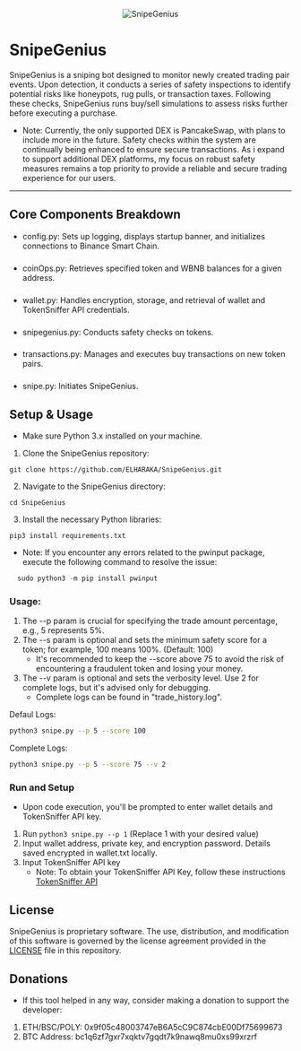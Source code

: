 <p align="center">
  <img src="https://i.ibb.co/PYsK1cr/snpepancakegenius-fotor-bg-remover-2023102611743.png" alt="SnipeGenius">
</p>

# SnipeGenius
SnipeGenius is a sniping bot designed to monitor newly created trading pair events. Upon detection, it conducts a series of safety inspections to identify potential risks like honeypots, rug pulls, or transaction taxes. Following these checks, SnipeGenius runs buy/sell simulations to assess risks further before executing a purchase.

* Note: Currently, the only supported DEX is PancakeSwap, with plans to include more in the future. Safety checks within the system are continually being enhanced to ensure secure transactions. As i expand to support additional DEX platforms, my focus on robust safety measures remains a top priority to provide a reliable and secure trading experience for our users.


---
## Core Components Breakdown
- config.py: Sets up logging, displays startup banner, and initializes connections to Binance Smart Chain.
###
- coinOps.py: Retrieves specified token and WBNB balances for a given address.
###
- wallet.py: Handles encryption, storage, and retrieval of wallet and TokenSniffer API credentials.
###
- snipegenius.py: Conducts safety checks on tokens.
###
- transactions.py: Manages and executes buy transactions on new token pairs.
###
- snipe.py: Initiates SnipeGenius.

## Setup & Usage
* Make sure Python 3.x installed on your machine.
1. Clone the SnipeGenius repository:
```
git clone https://github.com/ELHARAKA/SnipeGenius.git
```
2. Navigate to the SnipeGenius directory:
```
cd SnipeGenius
```
3. Install the necessary Python libraries:
```
pip3 install requirements.txt
```
* Note: If you encounter any errors related to the pwinput package, execute the following command to resolve the issue:
```python
  sudo python3 -m pip install pwinput
```

### Usage:
1. The --p param is crucial for specifying the trade amount percentage, e.g., 5 represents 5%.
2. The --s param is optional and sets the minimum safety score for a token; for example, 100 means 100%. (Default: 100)
   * It's recommended to keep the --score above 75 to avoid the risk of encountering a fraudulent token and losing your money.
3. The --v param is optional and sets the verbosity level. Use 2 for complete logs, but it's advised only for debugging.
   * Complete logs can be found in "trade_history.log".

  Defaul Logs:
  ```bash
  python3 snipe.py --p 5 --score 100
  ```

  Complete Logs:
  ```bash
  python3 snipe.py --p 5 --score 75 --v 2
  ```

### Run and Setup
* Upon code execution, you'll be prompted to enter wallet details and TokenSniffer API key.
1. Run `python3 snipe.py --p 1` (Replace 1 with your desired value)
2. Input wallet address, private key, and encryption password. Details saved encrypted in wallet.txt locally.
3. Input TokenSniffer API key
   * Note: To obtain your TokenSniffer API Key, follow these instructions [TokenSniffer API](https://tokensniffer.com/TokenSnifferAPI)


## License
SnipeGenius is proprietary software. The use, distribution, and modification of this software is governed by the license agreement provided in the [LICENSE](https://github.com/ELHARAKA/SnipeGenius/blob/main/LICENSE) file in this repository.

## Donations
* If this tool helped in any way, consider making a donation to support the developer:

1. ETH/BSC/POLY: 0x9f05c48003747eB6A5cC9C874cbE00Df75699673
2. BTC Address:  bc1q6zf7gxr7xqktv7gqdt7k9nawq8mu0xs99xrzrf
